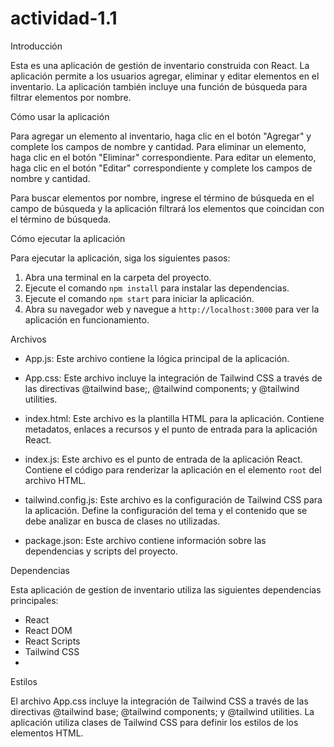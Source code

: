 # actividad-1.1

Introducción

Esta es una aplicación de gestión de inventario construida con React. La aplicación permite a los usuarios agregar, eliminar y editar elementos en el inventario. La aplicación también incluye una función de búsqueda para filtrar elementos por nombre.

Cómo usar la aplicación

Para agregar un elemento al inventario, haga clic en el botón "Agregar" y complete los campos de nombre y cantidad. Para eliminar un elemento, haga clic en el botón "Eliminar" correspondiente. Para editar un elemento, haga clic en el botón "Editar" correspondiente y complete los campos de nombre y cantidad.

Para buscar elementos por nombre, ingrese el término de búsqueda en el campo de búsqueda y la aplicación filtrará los elementos que coincidan con el término de búsqueda.

Cómo ejecutar la aplicación

Para ejecutar la aplicación, siga los siguientes pasos:

1. Abra una terminal en la carpeta del proyecto.
2. Ejecute el comando `npm install` para instalar las dependencias.
3. Ejecute el comando `npm start` para iniciar la aplicación.
4. Abra su navegador web y navegue a `http://localhost:3000` para ver la aplicación en funcionamiento.

Archivos

- App.js: Este archivo contiene la lógica principal de la aplicación.

- App.css: Este archivo incluye la integración de Tailwind CSS a través de las directivas @tailwind base;, @tailwind components; y @tailwind utilities. 

- index.html: Este archivo es la plantilla HTML para la aplicación. Contiene metadatos, enlaces a recursos y el punto de entrada para la aplicación React.

- index.js: Este archivo es el punto de entrada de la aplicación React. Contiene el código para renderizar la aplicación en el elemento `root` del archivo HTML.

- tailwind.config.js: Este archivo es la configuración de Tailwind CSS para la aplicación. Define la configuración del tema y el contenido que se debe analizar en busca de clases no utilizadas.

- package.json: Este archivo contiene información sobre las dependencias y scripts del proyecto.

Dependencias

Esta aplicación de gestion de inventario utiliza las siguientes dependencias principales:
- React
- React DOM
- React Scripts
- Tailwind CSS
- 
Estilos

El archivo App.css incluye la integración de Tailwind CSS a través de las directivas @tailwind base; @tailwind components; y @tailwind utilities. La aplicación utiliza clases de Tailwind CSS para definir los estilos de los elementos HTML.
